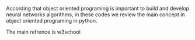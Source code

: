 According that object oriented programing is important to build and develop neural networks algorithms, in these codes we review the main concept in object oriented programing in python.

The main refrence is w3school
